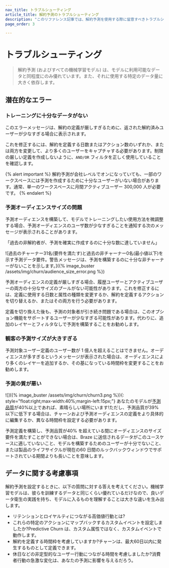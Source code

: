 ```yaml
---
nav_title: トラブルシューティング
article_title: 解約予測のトラブルシューティング
description: "このリファレンス記事では、解約予測を使用する際に留意すべきトラブルシューティングステップと考慮事項について説明します。"
page_order: 3

---
```


# トラブルシューティング

> 解約予測 (およびすべての機械学習モデル) は、モデルに利用可能なデータと同程度にのみ優れています。また、それに使用する特定のデータ量に大きく依存します。 

## 潜在的なエラー

### トレーニングに十分なデータがない 

このエラーメッセージは、解約の定義が厳しすぎるために、返された解約済みユーザーが少なすぎる場合に表示されます。 

これを修正するには、解約を定義する日数またはアクション数のいずれか、または両方を変更して、より多くのユーザーをキャプチャする必要があります。制限の厳しい定義を作成しないように、`AND/OR` フィルタを正しく使用していることを確認します。 

{% alert important %}
解約予測が会社レベルでオンになっていても、一部のワークスペースには予測を作成するために十分なユーザーがいない場合があります。通常、単一のワークスペースに月間アクティブユーザー 300,000 人が必要です。
{% endalert %}

### 予測オーディエンスサイズの問題

予測オーディエンスを構築して、モデルでトレーニングしたい使用方法を微調整する場合、予測オーディエンスのユーザ数が少なすぎることを通知する次のメッセージが表示されることがあります。 

「過去の非解約者が、予測を確実に作成するのに十分な数に達していません」

\![過去のチャーナー31名(要件を満たす)と過去の非チャーナー0名(最小値以下)を示す予測データ要件。警告メッセージは、予測を構築するのに十分な非チャーナーがないことを示します。]({% image_buster /assets/img/churn/audience_size_error.png %})

予測オーディエンスの定義が厳しすぎる場合、履歴ユーザーとアクティブユーザーの両方の十分なサイズのプールがない可能性があります。これを修正するには、定義に使用する日数と属性の種類を変更するか、解約を定義するアクションを切り替えるか、またはその両方を行う必要があります。 

定義を切り換えた後も、予測の対象者が引き続き問題である場合は、このオプション機能をサポートするユーザーが少なすぎる可能性があります。代わりに、追加のレイヤーとフィルタなしで予測を構築することをお勧めします。 

### 観客の予測サイズが大きすぎる

予測対象ユーザー定義のユーザー数が 1 億人を超えることはできません。オーディエンスが多すぎるというメッセージが表示された場合は、オーディエンスにより多くのレイヤーを追加するか、その基になっている時間枠を変更することをお勧めします。

### 予測の質が悪い

\![]({% image_buster /assets/img/churn/churn3.png %}){: style="float:right;max-width:40%;margin-left:15px;"}
あなたのモデルが[予測品質]({{site.baseurl}}/user_guide/brazeai/predictive_churn/analytics/)が40%以上であれば、素晴らしい場所にいます!ただし、予測品質が39% 以下に低下する場合は、チャーンおよび予測オーディエンスの定義をより具体的に編集するか、異なる時間枠を設定する必要があります。 

予測定義を構築し、予測品質が40% を超えている間にオーディエンスのサイズ要件を満たすことができない場合は、Braze に送信されるデータがこのユースケースに適していないこと、モデルを構築するためのユーザーが十分でないこと、または製品のライフサイクルが現在の60 日間のルックバックウィンドウでサポートされている期間よりも長いことを意味します。 

## データに関する考慮事項

解約予測を設定するときに、以下の質問に対する答えを考えてください。機械学習モデルは、彼らを訓練するデータと同じくらい優れているだけなので、良いデータ衛生の実践を持ち、モデルに入るものを理解することは大きな違いを生み出します。

- リテンションとロイヤルティにつながる高価値行動とは?
- これらの特定のアクションにマップバックするカスタムイベントを設定しましたか?Predictive Churn は、カスタム属性ではなく、カスタムイベントで動作します。
- 解約を定義する時間枠を考慮していますか?チャーンは、最大60日以内に発生するものとして定義できます。
- 休日などの非定型的なユーザー行動につながる時間を考慮しましたか?消費者行動の急激な変化は、あなたの予測に影響を与えるだろう。 

